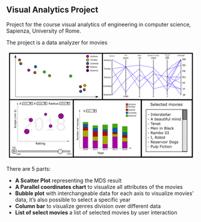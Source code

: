 ## Visual Analytics Project

Project for the course visual analytics of engineering in computer science, Sapienza, University of Rome.

The project is a data analyzer for movies

![project mockup](./docs/mockup.png)

There are 5 parts:

- **A Scatter Plot** representing the MDS result
- **A Parallel coordinates chart** to visualize all attributes of the movies
- **Bubble plot** with interchangeable data for each axis to visualize movies’ data, it’s also possible to select a specific year
- **Column bar** to visualize genres division over different data
- **List of select movies** a list of selected movies by user interaction
